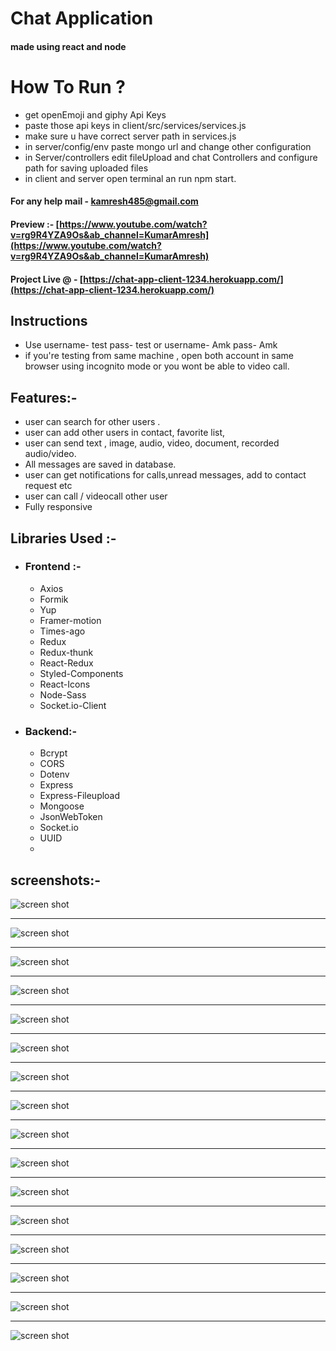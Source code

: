 
# Chat Application
#### made using react and node

# How To Run ?
- get openEmoji and giphy Api Keys
- paste those api keys in client/src/services/services.js
- make sure u have correct server path in services.js
- in server/config/env paste mongo url and change other 	configuration
- in Server/controllers edit fileUpload and chat Controllers and configure path for saving uploaded files
- in client and server open terminal an run npm start.

#### For any help mail - kamresh485@gmail.com

#### Preview :- [https://www.youtube.com/watch?v=rg9R4YZA9Os&ab_channel=KumarAmresh](https://www.youtube.com/watch?v=rg9R4YZA9Os&ab_channel=KumarAmresh)

#### Project Live @ - [https://chat-app-client-1234.herokuapp.com/](https://chat-app-client-1234.herokuapp.com/)

## Instructions
 - Use username- test pass- test or username- Amk pass- Amk
 - if you're testing from same machine , open both account in same browser using incognito mode or you wont be able to video call.

## Features:-

-   user can search for other users .
-   user can add other users in contact, favorite list,
-   user can send text , image,  audio, video, document, recorded audio/video.
-   All messages are saved in database.
-   user can get notifications for calls,unread messages, add to contact request etc
-   user can call / videocall other user
-  Fully responsive

## Libraries Used :-

-  ###  Frontend :-
    -   Axios
    -   Formik
    -   Yup
    -   Framer-motion
    -   Times-ago
    -   Redux
    -   Redux-thunk
    -   React-Redux
    -   Styled-Components
    -   React-Icons
    -   Node-Sass
    -   Socket.io-Client
-   ### Backend:-
    -   Bcrypt
    -   CORS
    -   Dotenv
    -   Express
    -   Express-Fileupload
    -   Mongoose
    -   JsonWebToken
    -   Socket.io
    -   UUID
    - 
## screenshots:-
![screen shot](https://github.com/AmKreta/chatApp/blob/master/screenshots/Screenshot%20%2870%29.png)
___
![screen shot](https://github.com/AmKreta/chatApp/blob/master/screenshots/Screenshot%20%2871%29.png)
___
![screen shot](https://github.com/AmKreta/chatApp/blob/master/screenshots/Screenshot%20%2873%29.png)
___
![screen shot](https://github.com/AmKreta/chatApp/blob/master/screenshots/Screenshot%20%2874%29.png)
___
![screen shot](https://github.com/AmKreta/chatApp/blob/master/screenshots/Screenshot%20%2875%29.png)
___
![screen shot](https://github.com/AmKreta/chatApp/blob/master/screenshots/Screenshot%20%2876%29.png)
___
![screen shot](https://github.com/AmKreta/chatApp/blob/master/screenshots/Screenshot%20%2877%29.png)
___
![screen shot](https://github.com/AmKreta/chatApp/blob/master/screenshots/Screenshot%20%2879%29.png)
___
![screen shot](https://github.com/AmKreta/chatApp/blob/master/screenshots/Screenshot%20%2880%29.png)
___
![screen shot](https://github.com/AmKreta/chatApp/blob/master/screenshots/Screenshot%20%2881%29.png)
___
![screen shot](https://github.com/AmKreta/chatApp/blob/master/screenshots/Screenshot%20%2882%29.png)

___
![screen shot](https://github.com/AmKreta/chatApp/blob/master/screenshots/Screenshot%20%2883%29.png)

___
![screen shot](https://github.com/AmKreta/chatApp/blob/master/screenshots/Screenshot%20%2884%29.png)

___
![screen shot](https://github.com/AmKreta/chatApp/blob/master/screenshots/Screenshot%20%2885%29.png)

___
![screen shot](https://github.com/AmKreta/chatApp/blob/master/screenshots/Screenshot%20%2886%29.png)

___
![screen shot](https://github.com/AmKreta/chatApp/blob/master/screenshots/Screenshot%20%2887%29.png)

